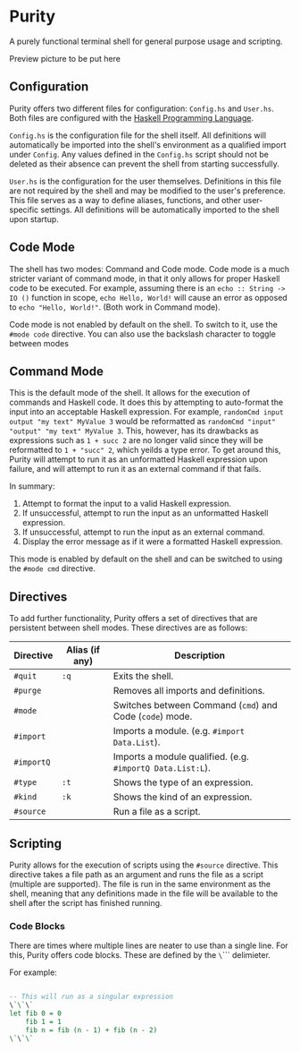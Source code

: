 # Purity 

A purely functional terminal shell for general purpose usage and scripting.

Preview picture to be put here

## Configuration 

Purity offers two different files for configuration: `Config.hs` and `User.hs`.
Both files are configured with the [Haskell Programming Language](https://www.haskell.org/).

`Config.hs` is the configuration file for the shell itself. All definitions will 
automatically be imported into the shell's environment as a qualified import 
under `Config`. Any values defined in the `Config.hs` script should not be 
deleted as their absence can prevent the shell from starting successfully.

`User.hs` is the configuration for the user themselves. Definitions in this file 
are not required by the shell and may be modified to the user's preference. This 
file serves as a way to define aliases, functions, and other user-specific 
settings. All definitions will be automatically imported to the shell upon 
startup.

## Code Mode 

The shell has two modes: Command and Code mode. Code mode is a much stricter 
variant of command mode, in that it only allows for proper Haskell code to be 
executed. For example, assuming there is an `echo :: String -> IO ()` function 
in scope, `echo Hello, World!` will cause an error as opposed to `echo "Hello, World!"`.
(Both work in Command mode).

Code mode is not enabled by default on the shell. To switch to it, use the `#mode code` 
directive. You can also use the backslash character to toggle between modes

## Command Mode

This is the default mode of the shell. It allows for the execution of commands 
and Haskell code. It does this by attempting to auto-format the input into an 
acceptable Haskell expression. For example, `randomCmd input output "my text" MyValue 3` 
would be reformatted as `randomCmd "input" "output" "my text" MyValue 3`. This, however, 
has its drawbacks as expressions such as `1 + succ 2` are no longer valid since 
they will be reformatted to `1 + "succ" 2`, which yeilds a type error. To get 
around this, Purity will attempt to run it as an unformatted Haskell expression 
upon failure, and will attempt to run it as an external command if that fails.

In summary:

1. Attempt to format the input to a valid Haskell expression.
2. If unsuccessful, attempt to run the input as an unformatted Haskell expression.
3. If unsuccessful, attempt to run the input as an external command.
4. Display the error message as if it were a formatted Haskell expression.

This mode is enabled by default on the shell and can be switched to using the 
`#mode cmd` directive.

## Directives 

To add further functionality, Purity offers a set of directives that are persistent 
between shell modes. These directives are as follows: 

| Directive | Alias (if any) | Description | 
| --------- | -------------- | ----------- | 
| `#quit`   | `:q`           | Exits the shell. | 
| `#purge`  |                | Removes all imports and definitions. |
| `#mode`   |                | Switches between Command (`cmd`) and Code (`code`) mode. |
| `#import` |                | Imports a module. (e.g. `#import Data.List`). |
| `#importQ`|                | Imports a module qualified. (e.g. `#importQ Data.List:L`). |
| `#type`   | `:t`           | Shows the type of an expression. |
| `#kind`   | `:k`           | Shows the kind of an expression. |
| `#source` |                | Run a file as a script. |

## Scripting

Purity allows for the execution of scripts using the `#source` directive. This 
directive takes a file path as an argument and runs the file as a script (multiple are supported). 
The file is run in the same environment as the shell, meaning that any definitions 
made in the file will be available to the shell after the script has finished 
running.

### Code Blocks

There are times where multiple lines are neater to use than a single line. For 
this, Purity offers code blocks. These are defined by the `\`\`\`` delimieter.

For example:

```haskell 

-- This will run as a singular expression
\`\`\`
let fib 0 = 0 
    fib 1 = 1 
    fib n = fib (n - 1) + fib (n - 2)
\`\`\`

```
